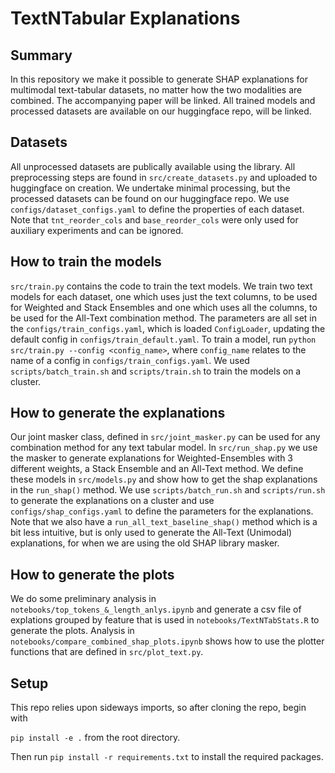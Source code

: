 # TextNTabular Explanations

## Summary

In this repository we make it possible to generate SHAP explanations for multimodal text-tabular datasets, no matter how the two modalities are combined. The accompanying paper will be linked. All trained models and processed datasets are available on our huggingface repo, will be linked.

## Datasets

All unprocessed datasets are publically available using the library. All preprocessing steps are found in `src/create_datasets.py` and uploaded to huggingface on creation. We undertake minimal processing, but the processed datasets can be found on our huggingface repo. We use `configs/dataset_configs.yaml` to define the properties of each dataset. Note that `tnt_reorder_cols` and `base_reorder_cols` were only used for auxiliary experiments and can be ignored.

## How to train the models

`src/train.py` contains the code to train the text models. We train two text models for each dataset, one which uses just the text columns, to be used for Weighted and Stack Ensembles and one which uses all the columns, to be used for the All-Text combination method. The parameters are all set in the `configs/train_configs.yaml`, which is loaded `ConfigLoader`, updating the default config in `configs/train_default.yaml`. To train a model, run `python src/train.py --config <config_name>`, where `config_name` relates to the name of a config in `configs/train_configs.yaml`. We used `scripts/batch_train.sh` and `scripts/train.sh` to train the models on a cluster.

## How to generate the explanations

Our joint masker class, defined in `src/joint_masker.py` can be used for any combination method for any text tabular model. In `src/run_shap.py` we use the masker to generate explanations for Weighted-Ensembles with 3 different weights, a Stack Ensemble and an All-Text method. We define these models in `src/models.py` and show how to get the shap explanations in the `run_shap()` method. We use `scripts/batch_run.sh` and `scripts/run.sh` to generate the explanations on a cluster and use `configs/shap_configs.yaml` to define the parameters for the explanations. Note that we also have a `run_all_text_baseline_shap()` method which is a bit less intuitive, but is only used to generate the All-Text (Unimodal) explanations, for when we are using the old SHAP library masker. 

## How to generate the plots

We do some preliminary analysis in `notebooks/top_tokens_&_length_anlys.ipynb` and generate a csv file of explations grouped by feature that is used in `notebooks/TextNTabStats.R` to generate the plots. Analysis in `notebooks/compare_combined_shap_plots.ipynb` shows how to use the plotter functions that are defined in `src/plot_text.py`.

## Setup

This repo relies upon sideways imports, so after cloning the repo, begin with

`pip install -e .` from the root directory.

Then run `pip install -r requirements.txt` to install the required packages.